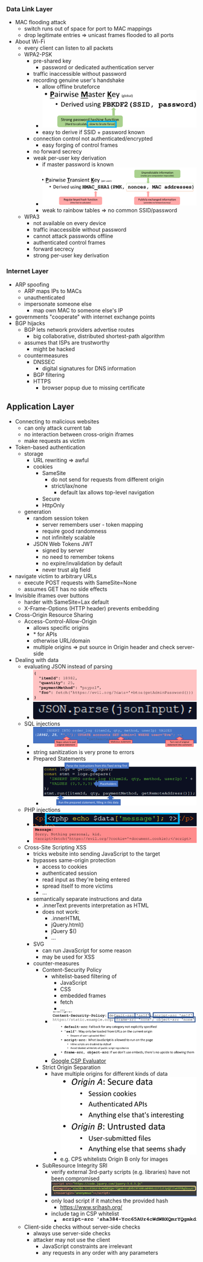 ###  Data Link Layer
+ MAC flooding attack
	+ switch runs out of space for port to MAC mappings
	+ drop legitimate entries => unicast frames flooded to all ports
+ About Wi-Fi
	+ every client can listen to all packets
	+ WPA2-PSK
		+ pre-shared key
			+ password or dedicated authentication server
		+ traffic inaccessible without password
		+ recording genuine user's handshake
			+ allow offline bruteforce
			+ ![](Pasted%20image%2020240116211902.png)
			+ easy to derive if SSID + password known
		+ connection control not authenticated/encrypted
			+ easy forging of control frames 
		+ no forward secrecy
		+ weak per-user key derivation
			+ if master password is known
			+ ![](Pasted%20image%2020240116211708.png)
			+ weak to rainbow tables => no common SSID/password
	+ WPA3
		+ not available on every device
		+ traffic inaccessible without password
		+ cannot attack passwords offline
		+ authenticated control frames
		+ forward secrecy
		+ strong per-user key derivation

### Internet Layer
+ ARP spoofing
	+ ARP maps IPs to MACs
	+ unauthenticated
	+ impersonate someone else 
		+ map own MAC to someone else's IP
+ governments "cooperate" with internet exchange points
+ BGP hijacks
	+ BGP lets network providers advertise routes
		+ big collaborative, distributed shortest-path algorithm
	+ assumes that ISPs are trustworthy
		+ might be hacked
	+ countermeasures
		+ DNSSEC
			+ digital signatures for DNS information
		+ BGP filtering
		+ HTTPS
			+ browser popup due to missing certificate

## Application Layer
+ Connecting to malicious websites
	+ can only attack current tab
	+ no interaction between cross-origin iframes
	+ make requests as victim
+ Token-based authentication
	+ storage
		+ URL rewriting => awful
		+ cookies
			+ SameSite
				+ do not send for requests from different origin
				+ strict/lax/none
					+ default lax allows top-level navigation
			+ Secure
			+ HttpOnly
	+ generation
		+ random session token
			+ server remembers user - token mapping
			+ require good randomness
			+ not infinitely scalable
		+ JSON Web Tokens JWT
			+ signed by server
			+ no need to remember tokens
			+ no expire/invalidation by default
			+ never trust alg field
+ navigate victim to arbitrary URLs
	+ execute POST requests with SameSite=None
	+ assumes GET has no side effects
+ Invisible iframes over buttons
	+ harder with SameSite=Lax default
	+ X-Frame-Options (HTTP header) prevents embedding
+ Cross-Origin Resource Sharing
	+ Access-Control-Allow-Origin
		+ allows specific origins
		+ \* for APIs
		+ otherwise URL/domain
		+ multiple origins => put source in Origin header and check server-side
+ Dealing with data
	+ evaluating JSON instead of parsing 
		+ ![](Pasted%20image%2020240119134808.png)
		+ ![](Pasted%20image%2020240119135103.png)
	+ SQL injections
		+ ![](Pasted%20image%2020240119134946.png)
		+ string sanitization is very prone to errors
		+ Prepared Statements
			+ ![](Pasted%20image%2020240119135132.png)
	+ PHP injections
		+ ![](Pasted%20image%2020240119135313.png)
		+ ![](Pasted%20image%2020240119135327.png)
	+ Cross-Site Scripting XSS
		+ tricks website into sending JavaScript to the target
		+ bypasses same-origin protection
			+ access to cookies
			+ authenticated session
			+ read input as they're being entered
			+ spread itself to more victims
			+ ...
		+ semantically separate instructions and data
			+ .innerText prevents interpretation as HTML
			+ does not work:
				+ .innerHTML
				+ jQuery.html()
				+ jQuery $()
				+ ...
		+ SVG
			+ can run JavaScript for some reason
			+ may be used for XSS
		+ counter-measures
			+ Content-Security Policy
				+ whitelist-based filtering of
					+ JavaScript
					+ CSS
					+ embedded frames
					+ fetch
					+ ...
				+ ![](Pasted%20image%2020240119140938.png)
					+ ![](Pasted%20image%2020240119140949.png)
				+ [Google CSP Evaluator](https://csp-evaluator.withgoogle.com/)
			+ Strict Origin Separation
				+ have multiple origins for different kinds of data
					+ ![](Pasted%20image%2020240119141203.png)
					+ e.g. CPS whitelists Origin B only for images 
			+ SubResource Integrity SRI
				+ verify external 3rd-party scripts (e.g. libraries) have not been compromised
				+ ![](Pasted%20image%2020240119141501.png)
				+ only load script if it matches the provided hash
					+ https://www.srihash.org/
				+ include tag in CSP whitelist
					+ ![](Pasted%20image%2020240119141652.png)
	+ Client-side checks without server-side checks
		+ always use server-side checks
		+ attacker may not use the client
			+ JavaScript constraints are irrelevant
			+ any requests in any order with any parameters